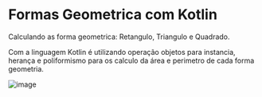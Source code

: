 # Formas Geometrica com Kotlin

Calculando as forma geometrica: Retangulo, Triangulo e Quadrado.

Com a linguagem Kotlin é utilizando operação objetos para instancia, herança e poliformismo para os calculo da área e perimetro de cada forma geometria.

![image](https://github.com/Daniela2319/Lista_App/assets/106537496/0bc10f6f-1da8-45ed-bdde-eb8228dcfd88)
